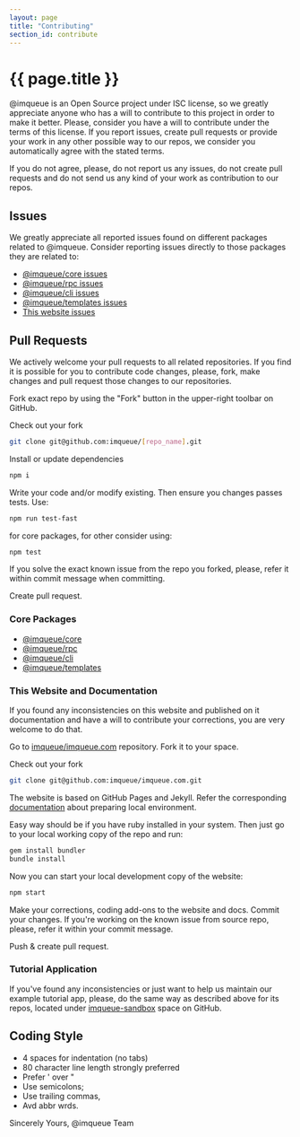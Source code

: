 ```yaml
---
layout: page
title: "Contributing"
section_id: contribute
---
```


<div class="content">
    <div class="special-title centered-text">
        <i class="icon-publish goldenrod-text"></i>
        <h1>{{ page.title }}</h1>
        <p class="shortline"></p>
        <div class="spacing"></div>
    </div>
</div>

@imqueue is an Open Source project under ISC license, so we greatly
appreciate anyone who has a will to contribute to this project in order to
make it better. Please, consider you have a will to contribute under
the terms of this license. If you report issues, create pull
requests or provide your work in any other possible way to our repos,
we consider you automatically agree with the stated terms.

If you do not agree, please, do not report us any issues, do not create
pull requests and do not send us any kind of your work as contribution
to our repos.

## Issues

We greatly appreciate all reported issues found on different
packages related to @imqueue. Consider reporting issues directly to
those packages they are related to:

 - [@imqueue/core issues](https://github.com/imqueue/core/issues)
 - [@imqueue/rpc issues](https://github.com/imqueue/rpc/issues)
 - [@imqueue/cli issues](https://github.com/imqueue/cli/issues)
 - [@imqueue/templates issues](https://github.com/imqueue/templates/issues)
 - [This website issues](https://github.com/imqueue/imqueue.com/issues)

## Pull Requests

We actively welcome your pull requests to all related repositories. If
you find it is possible for you to contribute code changes, please,
fork, make changes and pull request those changes to our repositories.

Fork exact repo by using the "Fork" button in the upper-right toolbar
on GitHub.

Check out your fork
~~~bash
git clone git@github.com:imqueue/[repo_name].git
~~~

Install or update dependencies
~~~bash
npm i
~~~

Write your code and/or modify existing. Then ensure you changes passes
tests. Use:

~~~bash
npm run test-fast
~~~

for core packages, for other consider using:

~~~bash
npm test
~~~

If you solve the exact known issue from the repo you forked, please, refer
it within commit message when committing.

Create pull request.

### Core Packages

 - [@imqueue/core](https://github.com/imqueue/core)
 - [@imqueue/rpc](https://github.com/imqueue/rpc)
 - [@imqueue/cli](https://github.com/imqueue/cli)
 - [@imqueue/templates](https://github.com/imqueue/templates)

### This Website and Documentation

If you found any inconsistencies on this website and published on it
documentation and have a will to contribute your corrections, you are
very welcome to do that.

Go to [imqueue/imqueue.com](https://github.com/imqueue/imqueue.com)
repository. Fork it to your space.

Check out your fork
~~~bash
git clone git@github.com:imqueue/imqueue.com.git
~~~

The website is based on GitHub Pages and Jekyll. Refer the corresponding
[documentation](https://help.github.com/articles/setting-up-your-github-pages-site-locally-with-jekyll/)
about preparing local environment.

Easy way should be if you have ruby installed in your system.
Then just go to your local working copy of the repo and run:
~~~bash
gem install bundler
bundle install
~~~

Now you can start your local development copy of the website:
~~~bash
npm start
~~~

Make your corrections, coding add-ons to the website and docs.
Commit your changes. If you're working on the known issue from source
repo, please, refer it within your commit message.

Push & create pull request.

### Tutorial Application

If you've found any inconsistencies or just want to help us maintain our
example tutorial app, please, do the same way as described above for its
repos, located under [imqueue-sandbox](https://github.com/imqueue-sandbox)
space on GitHub.

## Coding Style

- 4 spaces for indentation (no tabs)
- 80 character line length strongly preferred
- Prefer ' over "
- Use semicolons;
- Use trailing commas,
- Avd abbr wrds.

Sincerely Yours,
@imqueue Team
